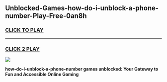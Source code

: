 
## Unblocked-Games-how-do-i-unblock-a-phone-number-Play-Free-0an8h
<h3>
<a href="https://premium76.site?title=how-do-i-unblock-a-phone-number&ref=18A1">CLICK TO PLAY</a></h3>
<hr>

<h3>
<a href="https://premium76.site?title=how-do-i-unblock-a-phone-number&ref=18A1">CLICK 2 PLAY</a>
  
</h3>

<a href="https://premium76.site?title=how-do-i-unblock-a-phone-number&ref=18A1"><img src="https://clearcache.store/games.png"></a>


**how-do-i-unblock-a-phone-number games unblocked: Your Gateway to Fun and Accessible Online Gaming**

